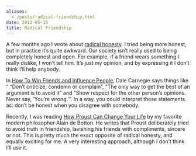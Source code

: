 ```yaml
---
aliases:
  - /posts/radical-friendship.html
date: 2012-05-15
title: Radical Friendship
---
```


A few months ago I wrote about [radical
honesty](http://chris.eidhof.nl/post/14911964453/radical-honesty). I tried being
more honest, but in practice it’s quite awkward. Our society isn’t really used
to being completely honest and open. For example, if a friend wears something I
really dislike, I won’t tell him. It’s just my opinion, and by expressing it I
don’t think I’ll help anybody.&#10;

In [How To Win Friends and Influence
People](http://en.wikipedia.org/wiki/How_to_Win_Friends_and_Influence_People),
Dale Carnegie says things like ” “Don’t criticize, condemn or complain”, “The
only way to get the best of an argument is to avoid it” and “Show respect for
the other person’s opinions. Never say, ‘You’re wrong.’”. In a way, you could
interpret these statements as: don’t be honest when you disagree with
somebody.&#10;

Recently, I was reading [How Proust Can Change Your
Life](http://www.amazon.com/How-Proust-Change-Your-Life/dp/0679779159) by my
favorite modern philosopher Alain de Botton. He writes that Proust deliberately
tried to avoid truth in friendship, lavishing his friends with compliments,
sincere or not. This is pretty much the exact opposite of radical honesty, and
equally exciting for me. A very interesting approach, although I don’t think
I’ll use it.&#10;
